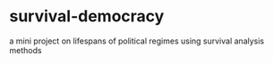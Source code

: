 # survival-democracy
a mini project on lifespans of political regimes using survival analysis methods
